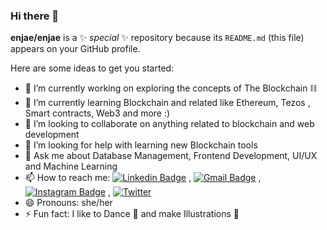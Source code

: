 ### Hi there 👋


**enjae/enjae** is a ✨ _special_ ✨ repository because its `README.md` (this file) appears on your GitHub profile.

Here are some ideas to get you started:

- 🔭 I’m currently working on exploring the concepts of The Blockchain ⛓️
- 🌱 I’m currently learning Blockchain and related like Ethereum, Tezos , Smart contracts, Web3 and more :)
- 👯 I’m looking to collaborate on anything related to blockchain and web development
- 🤔 I’m looking for help with learning new Blockchain tools
- 💬 Ask me about Database Management, Frontend Development, UI/UX and Machine Learning
- 📫 How to reach me: [![Linkedin Badge](https://img.shields.io/badge/-LinkedIn-blue?style=flat-square&logo=Linkedin&logoColor=white&link=)](https://www.linkedin.com/in/nandini-jaryal-3b8522201) , [![Gmail Badge](https://img.shields.io/badge/-Gmail-c14438?style=flat-square&logo=Gmail&logoColor=white&link=mailto:jarialnandini1911@gmail.com)](mailto:jarialnandini1911@gmail.com) , [![Instagram Badge](https://img.shields.io/badge/Instagram-%23E4405F.svg?&style=flat-square&logo=instagram&logoColor=white)](https://www.instagram.com/enjae_/) , [![Twitter](https://img.shields.io/twitter/url/https/twitter.com/cloudposse.svg?style=social&label=Follow%20%40enjaeee)](https://twitter.com/enjaeee)
- 😄 Pronouns: she/her
- ⚡ Fun fact: I like to Dance 💃 and make Illustrations  🎨

